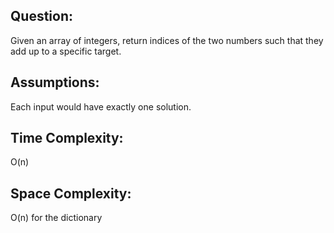 ## Question: 

Given an array of integers, return indices of the two numbers such that they add up to a specific target.


## Assumptions:
Each input would have exactly one solution.

## Time Complexity:
O(n)

## Space Complexity:
O(n) for the dictionary

